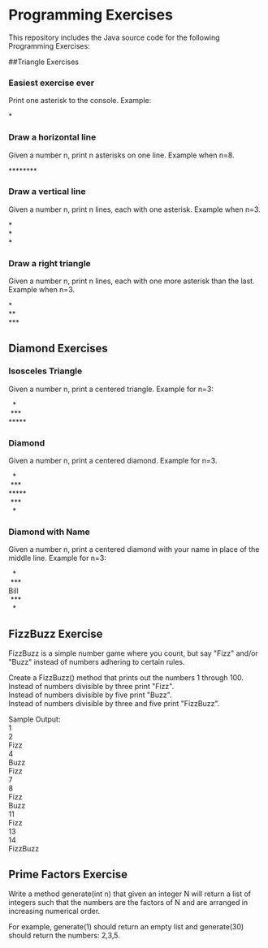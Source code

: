 # Programming Exercises

This repository includes the Java source code for the following Programming Exercises:

##Triangle Exercises

### Easiest exercise ever
Print one asterisk to the console.
Example:

\*

### Draw a horizontal line
Given a number n, print n asterisks on one line.
Example when n=8.

\*\*\*\*\*\*\*\*

### Draw a vertical line
Given a number n, print n lines, each with one asterisk.
Example when n=3.

\*<br />
\*<br />
\*

### Draw a right triangle
Given a number n, print n lines, each with one more asterisk than the last.
Example when n=3.

\*<br />
\*\*<br />
\*\*\*

## Diamond Exercises

### Isosceles Triangle
Given a number n, print a centered triangle.
Example for n=3:

&nbsp;&nbsp;\*<br />
&nbsp;\*\*\*<br />
\*\*\*\*\*

### Diamond
Given a number n, print a centered diamond.
Example for n=3.

&nbsp;&nbsp;\*<br />
&nbsp;\*\*\*<br />
\*\*\*\*\*<br />
&nbsp;\*\*\*<br />
&nbsp;&nbsp;\*

### Diamond with Name
Given a number n, print a centered diamond with your name in place of the middle line. 
Example for n=3:

&nbsp;&nbsp;\*<br />
&nbsp;\*\*\*<br />
Bill<br />
&nbsp;\*\*\*<br />
&nbsp;&nbsp;\*

## FizzBuzz Exercise

FizzBuzz is a simple number game where you count, but say "Fizz" and/or "Buzz" instead of numbers adhering to certain rules.

Create a FizzBuzz() method that prints out the numbers 1 through 100.<br />
Instead of numbers divisible by three print "Fizz".<br />
Instead of numbers divisible by five print "Buzz".<br />
Instead of numbers divisible by three and five print "FizzBuzz".

Sample Output:<br />
1<br />
2<br />
Fizz<br />
4<br />
Buzz<br />
Fizz<br />
7<br />
8<br />
Fizz<br />
Buzz<br />
11<br />
Fizz<br />
13<br />
14<br />
FizzBuzz

## Prime Factors Exercise

Write a method generate(int n) that given an integer N will return a list of integers such that the numbers are the factors of N and are arranged in increasing numerical order.

For example, generate(1) should return an empty list and generate(30) should return the numbers: 2,3,5.
